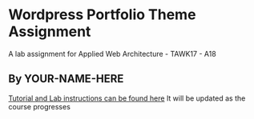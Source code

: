 # Wordpress Portfolio Theme Assignment
A lab assignment for Applied Web Architecture - TAWK17 - A18
## By YOUR-NAME-HERE 

[Tutorial and Lab instructions can be found here](https://school-of-engineering.github.io/wordpress-basic) It will be updated as the course progresses
